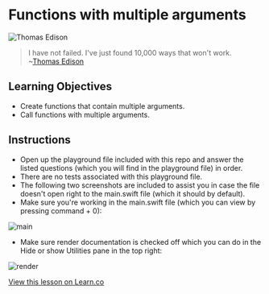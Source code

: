# Functions with multiple arguments

![Thomas Edison](http://i.imgur.com/x32qPpU.jpg?1)
> I have not failed. I've just found 10,000 ways that won't work. ~[Thomas Edison](https://en.wikipedia.org/wiki/Thomas_Edison)

## Learning Objectives

* Create functions that contain multiple arguments.
* Call functions with multiple arguments.

## Instructions

* Open up the playground file included with this repo and answer the listed questions (which you will find in the playground file) in order. 
* There are no tests associated with this playground file.
* The following two screenshots are included to assist you in case the file doesn't open right to the main.swift file (which it should by default).
* Make sure you're working in the main.swift file (which you can view by pressing command + 0):

![main](http://i.imgur.com/odAU8pd.png)
* Make sure render documentation is checked off which you can do in the Hide or show Utilities pane in the top right:

![render](http://i.imgur.com/vCIhFbZ.png)



<a href='https://learn.co/lessons/FunctionArgLab' data-visibility='hidden'>View this lesson on Learn.co</a>
